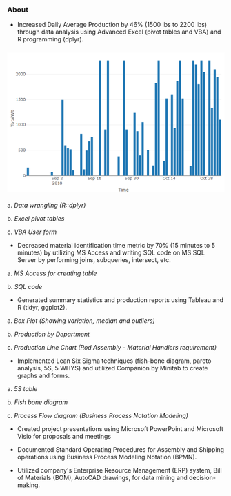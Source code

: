 ### About

* Increased Daily Average Production by 46% (1500 lbs to 2200 lbs) through data analysis using Advanced Excel (pivot tables and VBA) and R programming (dplyr).

### ![We are Improving](https://github.com/saitejavanamala/Portfolio/blob/master/Piping%20Tech/WeAreImproving.png)



a. *Data wrangling (R::dplyr)*

b. *Excel pivot tables*

c. *VBA User form*


* Decreased material identification time metric by 70% (15 minutes to 5 minutes) by utilizing MS Access and writing SQL code on MS SQL Server by performing joins, subqueries, intersect, etc. 

a. *MS Access for creating table*

b. *SQL code*


* Generated summary statistics and production reports using Tableau and R (tidyr, ggplot2).

a. *Box Plot (Showing variation, median and outliers)*

b. *Production by Department*

c. *Production Line Chart (Rod Assembly - Material Handlers requirement)*


* Implemented Lean Six Sigma techniques (fish-bone diagram, pareto analysis, 5S, 5 WHYS) and utilized Companion by Minitab to create graphs and forms.

a. *5S table*

b. *Fish bone diagram*

c. *Process Flow diagram (Business Process Notation Modeling)*


* Created project presentations using Microsoft PowerPoint and Microsoft Visio for proposals and meetings


* Documented Standard Operating Procedures for Assembly and Shipping operations using Business Process Modeling Notation (BPMN).


* Utilized company's Enterprise Resource Management (ERP) system, Bill of Materials (BOM), AutoCAD drawings, for data mining and decision-making. 

